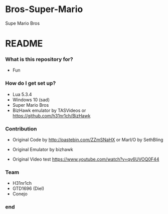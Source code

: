 # Bros-Super-Mario
Supe Mario Bros

# README #

### What is this repository for? ###

* Fun

### How do I get set up? ###

* Lua 5.3.4
* Windows 10 (sad)
* Super Mario Bros
* BizHawk emulator by TASVideos or https://github.com/h31nr1ch/BizHawk

### Contribution ###

* Original Code by
http://pastebin.com/ZZmSNaHX
or 
MarI/O by SethBling

* Original Emulator by
bizhawk

* Original Video test
https://www.youtube.com/watch?v=qv6UVOQ0F44

### Team ###

* H31nr1ch
* GTD1696 (Diel)
* Conejo

### end ###


